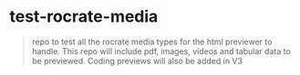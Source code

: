# test-rocrate-media

> repo to test all the rocrate media types for the html previewer to handle.
> This repo will include pdf, images, videos and tabular data to be previewed.
> Coding previews will also be added in V3
